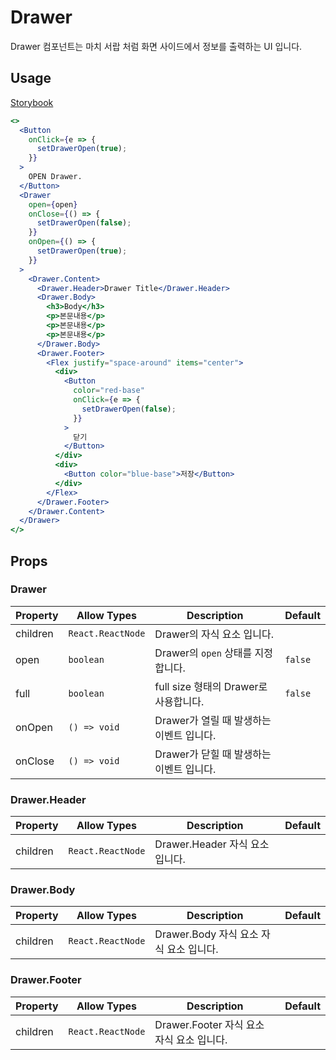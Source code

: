 # Drawer

Drawer 컴포넌트는 마치 서랍 처럼 화면 사이드에서 정보를 출력하는 UI 입니다.

## Usage

[Storybook](https://designsystemlab.github.io/design-system/?path=/docs/actions-drawer--basic)

```jsx
<>
  <Button
    onClick={e => {
      setDrawerOpen(true);
    }}
  >
    OPEN Drawer.
  </Button>
  <Drawer
    open={open}
    onClose={() => {
      setDrawerOpen(false);
    }}
    onOpen={() => {
      setDrawerOpen(true);
    }}
  >
    <Drawer.Content>
      <Drawer.Header>Drawer Title</Drawer.Header>
      <Drawer.Body>
        <h3>Body</h3>
        <p>본문내용</p>
        <p>본문내용</p>
        <p>본문내용</p>
      </Drawer.Body>
      <Drawer.Footer>
        <Flex justify="space-around" items="center">
          <div>
            <Button
              color="red-base"
              onClick={e => {
                setDrawerOpen(false);
              }}
            >
              닫기
            </Button>
          </div>
          <div>
            <Button color="blue-base">저장</Button>
          </div>
        </Flex>
      </Drawer.Footer>
    </Drawer.Content>
  </Drawer>
</>
```

## Props

### Drawer

| Property | Allow Types       | Description                              | Default |
| -------- | ----------------- | ---------------------------------------- | ------- |
| children | `React.ReactNode` | Drawer의 자식 요소 입니다.               |         |
| open     | `boolean`         | Drawer의 `open` 상태를 지정합니다.       | `false` |
| full     | `boolean`         | full size 형태의 Drawer로 사용합니다.    | `false` |
| onOpen   | `() => void`      | Drawer가 열릴 때 발생하는 이벤트 입니다. |         |
| onClose  | `() => void`      | Drawer가 닫힐 때 발생하는 이벤트 입니다. |         |

### Drawer.Header

| Property | Allow Types       | Description                     | Default |
| -------- | ----------------- | ------------------------------- | ------- |
| children | `React.ReactNode` | Drawer.Header 자식 요소 입니다. |         |

### Drawer.Body

| Property | Allow Types       | Description                             | Default |
| -------- | ----------------- | --------------------------------------- | ------- |
| children | `React.ReactNode` | Drawer.Body 자식 요소 자식 요소 입니다. |         |

### Drawer.Footer

| Property | Allow Types       | Description                               | Default |
| -------- | ----------------- | ----------------------------------------- | ------- |
| children | `React.ReactNode` | Drawer.Footer 자식 요소 자식 요소 입니다. |         |
